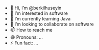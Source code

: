 - 👋 Hi, I’m @berkilhuseyin
- 👀 I’m interested in software
- 🌱 I’m currently learning Java
- 💞️ I’m looking to collaborate on software
- 📫 How to reach me 
- 😄 Pronouns: ...
- ⚡ Fun fact: ...

<!---
berkilhuseyin/berkilhuseyin is a ✨ special ✨ repository because its `README.md` (this file) appears on your GitHub profile.
You can click the Preview link to take a look at your changes.
--->
